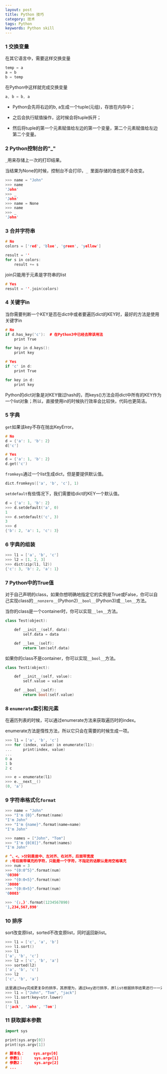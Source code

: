 ```yaml
---
layout: post
title: Python 技巧
category: 技术
tags: Python
keywords: Python skill
---
```


### 1 交换变量

在其它语言中，需要这样交换变量
```CPP
temp = a
a = b
b = temp
```
在Python中这样就完成交换变量
```CPP
a, b = b, a
```
* Python会先将右边的b, a生成一个tuple(元组)，存放在内存中；

* 之后会执行赋值操作，这时候会将tuple拆开；

* 然后将tuple的第一个元素赋值给左边的第一个变量，第二个元素赋值给左边第二个变量。

### 2 Python控制台的"_"

`_`用来存储上一次的打印结果。

当结果为None的时候，控制台不会打印，`_ `里面存储的值也就不会改变。

```CPP
>>> name = "John"
>>> name
'John'
>>> _
'John'
>>> name = None
>>> name
>>> _
'John'
```

### 3 合并字符串

```CPP
# No
colors = ['red', 'blue', 'green', 'yellow']

result = ''
for s in colors:
    result += s
```
join只能用于元素是字符串的list
```CPP
# Yes
result = ''.join(colors)
```

### 4 关键字in
当你需要判断一个KEY是否在dict中或者要遍历dict的KEY时，最好的方法是使用关键字in

```CPP
# No
if d.has_key('c'):  # 在Python3中已经去除该用法
    print True

for key in d.keys():
    print key
```

```CPP
# Yes
if 'c' in d:
    print True

for key in d:
    print key
```

Python的dict对象是对KEY做过hash的，而keys()方法会将dict中所有的KEY作为一个list对象；所以，直接使用in的时候执行效率会比较快，代码也更简洁。

### 5 字典


`get`如果该key不存在抛出KeyError。
```CPP
# No
d = {'a': 1, 'b': 2}
d['c']
```

```CPP
# Yes
d = {'a': 1, 'b': 2}
d.get('c')
```

`fromkeys`通过一个list生成dict，但是要提供默认值。
```CPP
dict.fromkeys(['a', 'b', 'c'], 1)
```

`setdefault`有些情况下，我们需要给dict的KEY一个默认值。
```CPP
d = {'a': 1, 'b': 2}
>>> d.setdefault('a', 0)
1
>>> d.setdefault('c', 3)
3
>>> d
{'b': 2, 'a': 1, 'c': 3}
```

### 6 字典的组装
```CPP
>>> l1 = ['a', 'b', 'c']
>>> l2 = [1, 2, 3]
>>> dict(zip(l1, l2))
{'c': 3, 'b': 2, 'a': 1}
```

### 7 Python中的True值

对于自己声明的class，如果你想明确地指定它的实例是True或False，你可以自己实现class的`__nonzero__`(Python2)`__bool__`(Python3)或`__len__`方法。

当你的class是一个container时，你可以实现`__len__`方法。

```CPP
class Test(object):

    def __init__(self, data):
        self.data = data

    def __len__(self):
        return len(self.data)
```

如果你的class不是container，你可以实现`__bool__`方法。
```CPP
class Test1(object):

    def __init__(self, value):
        self.value = value

    def __bool__(self):
        return bool(self.value)
```

### 8 `enumerate`索引和元素

在遍历列表的时候，可以通过enumerate方法来获取遍历时的index。

 enumerate方法是惰性方法，所以它只会在需要的时候生成一项。

```CPP
>>> l1 = ['a', 'b', 'c']
>>> for (index, value) in enumerate(l1):
...     print(index, value)
...
0 a
1 b
2 c

>>> e = enumerate(l1)
>>> e.__next__()
(0, 'a')
```

### 9 字符串格式化`format`

```CPP
>>> name = "John"
>>> "I'm {0}".format(name)
"I'm John"
>>> "I'm {name}".format(name=name)
"I'm John"

>>> names = ["John", "Tom"]
>>> "I'm {0[0]}".format(names)
"I'm John"

# ^、<、>分别是居中、左对齐、右对齐，后面带宽度
# :号后面带填充的字符，只能是一个字符，不指定的话默认是用空格填充
>>> num = 3
>>> "{0:0^5}".format(num)
'00300'
>>> "{0:0<5}".format(num)
'30000'
>>> "{0:0>5}".format(num)
'00003'

>>> '{:,}'.format(1234567890)
'1,234,567,890'
```

### 10 排序
sort改变原list，sorted不改变原list，同时返回新list。
```CPP
>>> l1 = ['c', 'a', 'b']
>>> l1.sort()
>>> l1
['a', 'b', 'c']
>>> l2 = ['c', 'b', 'a']
>>> sorted(l2)
['a', 'b', 'c']
>>> l2
['c', 'b', 'a']

这里通过key完成更复杂的排序，其原理为，通过key进行排序，原list根据排序结果进行一一对应，为最终排序结果。
>>> l1 = ["John", "Tom", "jack"]
>>> l1.sort(key=str.lower)
>>> l1
['jack', 'John', 'Tom']
```

### 11 获取脚本参数
```CPP
import sys

print(sys.argv[0])
print(sys.argv[1])

# 脚本名：    sys.argv[0]
# 参数1：     sys.argv[1]
# 参数2：     sys.argv[2]
# ...
```

